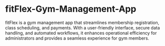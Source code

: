 # fitFlex-Gym-Management-App
fitFlex is a gym management app that streamlines membership registration, class scheduling, and payments. With a user-friendly interface, secure data handling, and automated workflows, it enhances operational efficiency for administrators and provides a seamless experience for gym members.
